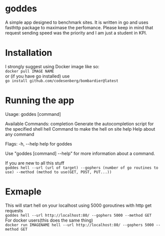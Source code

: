 # goddes
A simple app designed to benchmark sites. It is written in go and uses fasthttp package to maximase the perfomance. Please keep in mind that request sending speed was the priority and I am just a student in KPI.

# Installation
I strongly suggest using Docker image like so:  
`docker pull IMAGE NAME`  
or (if you have go installed) use  
`go install github.com/codesenberg/bombardier@latest`

# Running the app
Usage:
  goddes \[command\]

Available Commands:
  completion  Generate the autocompletion script for the specified shell
  hell        Command to make the hell on site
  help        Help about any command

Flags:
  -h, --help   help for goddes

Use "goddes \[command\] --help" for more information about a command.

If you are new to all this stuff  
`goddes hell --url (url of target) --gophers (number of go routines to use) --method (method to use(GET, POST, PUT...))`  
# Exmaple  
This will start hell on your localhost using 5000 goroutines with http get requests  
`goddes hell --url http://localhost:80/ --gophers 5000 --method GET`  
For docker users(this does the same thing)   
`docker run IMAGENAME hell --url http://localhost:80/ --gophers 5000 --method GET`
